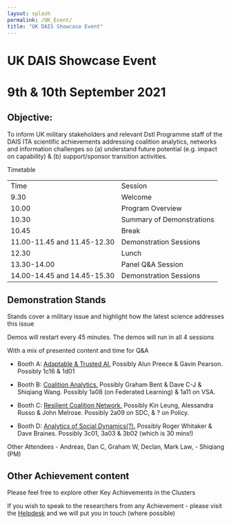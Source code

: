 ```yaml
---
layout: splash
permalink: /UK_Event/
title: "UK DAIS Showcase Event"
---
```


# UK DAIS Showcase Event
# 9th & 10th September 2021

## Objective:

To inform UK military stakeholders and relevant Dstl Programme staff of the DAIS ITA scientific achievements addressing coalition analytics, networks and information challenges so (a) understand future potential (e.g. impact on capability) & (b) support/sponsor transition activities. 

Timetable

<table>
  <tbody>
    <tr>
      <td>Time</td>
      <td>Session</td>
    </tr>
    <tr>
      <td>9.30</td>
      <td>Welcome</td>
    </tr>
    <tr>
      <td>10.00</td>
      <td>Program Overview</td>
    </tr>
    <tr>
      <td>10.30</td>
      <td>Summary of Demonstrations</td>
    </tr>
    <tr>
      <td>10.45</td>
      <td>Break</td>
    </tr>
    <tr>
      <td>11.00-11.45 and 11.45-12.30</td>
      <td>Demonstration Sessions</td>
    </tr>
    <tr>
      <td>12.30</td>
      <td>Lunch</td>
    </tr>
    <tr>
      <td>13.30-14.00</td>
      <td>Panel Q&A Session</td>
    </tr>
    <tr>
      <td>14.00-14.45 and 14.45-15.30</td>
      <td>Demonstration Sessions</td>
    </tr>
  </tbody>
</table>

## Demonstration Stands 



Stands cover a military issue and highlight how the latest science addresses this issue

Demos will restart every 45 minutes. The demos will run in all 4 sessions 

With a mix of presented content and time for Q&A


- Booth A: [Adaptable & Trusted AI.](https://ibm.webex.com/meet/gwhite)  Possibly Alun Preece & Gavin Pearson.  Possibly 1c16 & 1d01

- Booth B: [Coalition Analytics.](https://ibm.webex.com/meet/conway)  Possibly Graham Bent & Dave C-J & Shiqiang Wang.  Possibly 1a08 (on Federated Learning) & 1a11 on VSA.

- Booth C: [Resilient Coalition Network.](https://ibm.webex.com/meet/dancunnington)  Possibly Kin Leung, Alessandra Russo & John Melrose.  Possibly 2a09 on SDC, & ? on Policy.

- Booth D: [Analytics of Social Dynamics(?).](https://ibm.webex.com/meet/dave_braines)  Possibly Roger Whitaker & Dave Braines.   Possibly 3c01, 3a03 & 3b02 (which is 30 mins!)


Other Attendees - Andreas, Dan C, Graham W, Declan, Mark Law, - Shiqiang (PM)  

## Other Achievement content

Please feel free to explore other Key Achievements in the Clusters

If you wish to speak to the researchers from any Achievement - please visit the [Helpdesk](https://ibm.webex.com/meet/helen.bowyer) and we will put you in touch (where possible)

[//]: <> (Rooms for Breakouts inc ANdreas, Declan, Pauline.)



